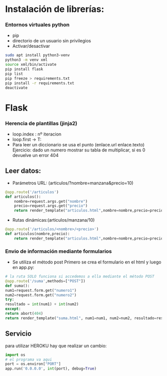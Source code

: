 # Instalación de librerías:
### Entornos virtuales python
* pip
* directorio de un usuario sin privilegios
* Activar/desactivar
```zsh
sudo apt install python3-venv
python3 -m venv xml
source xml/bin/activate
pip install flask
pip list
pip freeze > requirements.txt
pip install -r requirements.txt
deactivate
```

# Flask
### Herencia de plantillas (jinja2)
* loop.index : nº iteracion
* loop.first -> T:
* Para leer un diccionario se usa el punto (enlace.url enlace.texto)
Ejercicio: dado un numero mostrar su tabla de multiplicar, si es 0 devuelve un error 404

## Leer datos:
* Parámetros URL: (articulos/?nombre=manzana&precio=10)
```python
@app.route('/articulos')
def articulos():
	nombre=request.args.get("nombre")
	precio=request.args.get("precio")
	return render_template("articulos.html",nombre=nombre,precio=precio)
```
* Rutas dinámicas:(articulos/manzana/10)
```python
@app.route('/articulos/<nombre>/<precio>')
def articulos(nombre,precio):
	return render_template("articulos.html",nombre=nombre,precio=precio)
```
### Envio de información mediante formularios
* Se utiliza el método post
Primero se crea el formulario en el html y luego en app.py:
```python
# la ruta SOLO funciona si accedemos a ella mediante el método POST
@app.route('/suma',methods=["POST"])
def suma():
num1=request.form.get("numero1")
num2=request.form.get("numero2")
try:
resultado = int(num1) + int(num2)
except:
return abort(404)
return render_template("suma.html", num1=num1, num2=num2, resultado=resultado)
```
## Servicio
para utilizar HEROKU hay que realizar un cambio: 
```python
import os
# el programa va aqui
port = os.environ["PORT"]
app.run('0.0.0.0', int(port), debug=True)
```